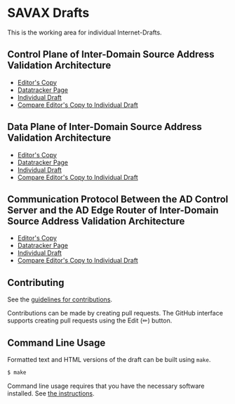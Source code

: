 # SAVAX Drafts

This is the working area for individual Internet-Drafts.

## Control Plane of Inter-Domain Source Address Validation Architecture

* [Editor's Copy](https://BasilGuo.github.io/savax/#go.draft-xu-savax-control.html)
* [Datatracker Page](https://datatracker.ietf.org/doc/draft-xu-savax-control)
* [Individual Draft](https://datatracker.ietf.org/doc/html/draft-xu-savax-control)
* [Compare Editor's Copy to Individual Draft](https://BasilGuo.github.io/savax/#go.draft-xu-savax-control.diff)

## Data Plane of Inter-Domain Source Address Validation Architecture

* [Editor's Copy](https://BasilGuo.github.io/savax/#go.draft-xu-savax-data.html)
* [Datatracker Page](https://datatracker.ietf.org/doc/draft-xu-savax-data)
* [Individual Draft](https://datatracker.ietf.org/doc/html/draft-xu-savax-data)
* [Compare Editor's Copy to Individual Draft](https://BasilGuo.github.io/savax/#go.draft-xu-savax-data.diff)

## Communication Protocol Between the AD Control Server and the AD Edge Router of Inter-Domain Source Address Validation Architecture

* [Editor's Copy](https://BasilGuo.github.io/savax/#go.draft-xu-savax-protocol.html)
* [Datatracker Page](https://datatracker.ietf.org/doc/draft-xu-savax-protocol)
* [Individual Draft](https://datatracker.ietf.org/doc/html/draft-xu-savax-protocol)
* [Compare Editor's Copy to Individual Draft](https://BasilGuo.github.io/savax/#go.draft-xu-savax-protocol.diff)


## Contributing

See the
[guidelines for contributions](https://github.com/BasilGuo/savax/blob/main/CONTRIBUTING.md).

Contributions can be made by creating pull requests.
The GitHub interface supports creating pull requests using the Edit (✏) button.


## Command Line Usage

Formatted text and HTML versions of the draft can be built using `make`.

```sh
$ make
```

Command line usage requires that you have the necessary software installed.  See
[the instructions](https://github.com/martinthomson/i-d-template/blob/main/doc/SETUP.md).

